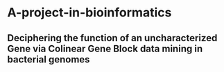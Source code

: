 # A-project-in-bioinformatics

## Deciphering the function of an uncharacterized Gene via Colinear Gene Block data mining in bacterial genomes 
